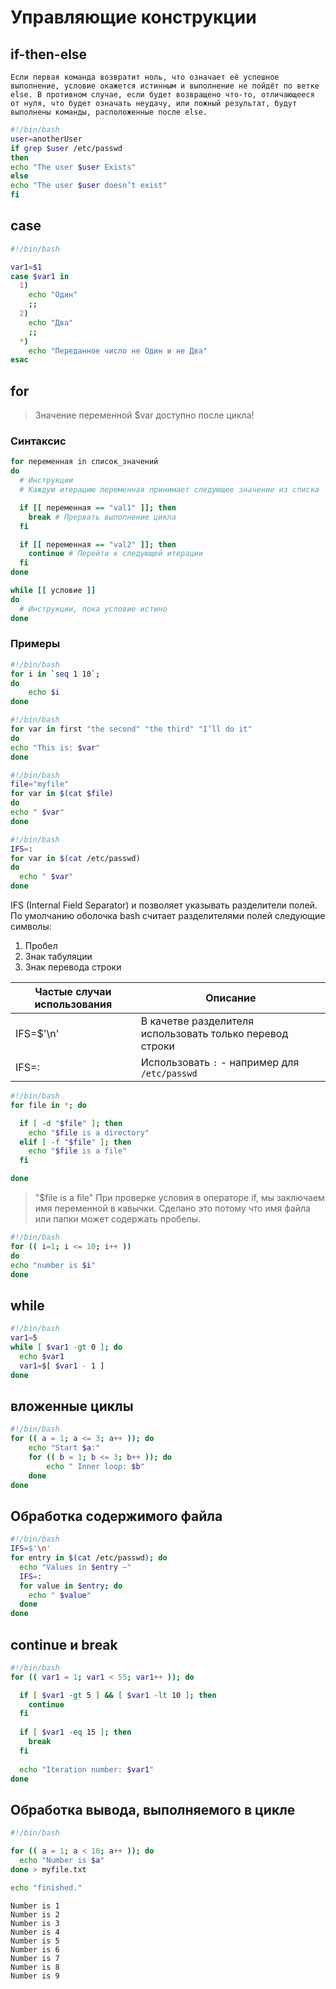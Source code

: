 # Управляющие конструкции

## if-then-else

	Если первая команда возвратит ноль, что означает её успешное выполнение, условие окажется истинным и выполнение не пойдёт по ветке else. В противном случае, если будет возвращено что-то, отличающееся от нуля, что будет означать неудачу, или ложный результат, будут выполнены команды, расположенные после else.

```bash
#!/bin/bash
user=anotherUser
if grep $user /etc/passwd
then
echo "The user $user Exists"
else
echo "The user $user doesn’t exist"
fi
```

## case

```bash
#!/bin/bash

var1=$1
case $var1 in
  1)
    echo "Один"
    ;;
  2) 
    echo "Два"
    ;;
  *)
    echo "Переданное число не Один и не Два"
esac
```

## for

> Значение переменной $var доступно после цикла!

### Синтаксис
```bash
for переменная in список_значений
do
  # Инструкции
  # Каждую итерацию переменная принимает следующее значение из списка

  if [[ переменная == "val1" ]]; then
    break # Прервать выполнение цикла
  fi

  if [[ переменная == "val2" ]]; then
    continue # Перейти к следующей итерации
  fi
done

while [[ условие ]]
do
  # Инструкции, пока условие истино
done
```

### Примеры

```bash
#!/bin/bash
for i in `seq 1 10`;
do
    echo $i
done
```

```bash
#!/bin/bash
for var in first "the second" "the third" "I’ll do it"
do
echo "This is: $var"
done
```

```bash
#!/bin/bash
file="myfile"
for var in $(cat $file)
do
echo " $var"
done
```

```bash
#!/bin/bash
IFS=:
for var in $(cat /etc/passwd)
do
  echo " $var"
done
```

IFS (Internal Field Separator) и позволяет указывать разделители полей. По умолчанию оболочка bash считает разделителями полей следующие символы:

1. Пробел
2. Знак табуляции
3. Знак перевода строки

Частые случаи использования | Описание
----------------------------|-------------------------
IFS=$'\n'                   | В качетве разделителя использовать только перевод строки
IFS=:                       | Использовать `:` - например для `/etc/passwd`


```bash
#!/bin/bash
for file in *; do

  if [ -d "$file" ]; then
    echo "$file is a directory"
  elif [ -f "$file" ]; then
    echo "$file is a file"
  fi

done
```
> "$file is a file"
> При проверке условия в операторе if, мы заключаем имя переменной в кавычки. Сделано это 
> потому что имя файла или папки может содержать пробелы.

```bash
#!/bin/bash
for (( i=1; i <= 10; i++ ))
do
echo "number is $i"
done
```

## while

```bash
#!/bin/bash
var1=5
while [ $var1 -gt 0 ]; do
  echo $var1
  var1=$[ $var1 - 1 ]
done
```

## вложенные циклы

```bash
#!/bin/bash
for (( a = 1; a <= 3; a++ )); do
	echo "Start $a:"
	for (( b = 1; b <= 3; b++ )); do
		echo " Inner loop: $b"
	done
done
```

## Обработка содержимого файла

```bash
#!/bin/bash
IFS=$'\n'
for entry in $(cat /etc/passwd); do
  echo "Values in $entry –"
  IFS=:
  for value in $entry; do
    echo " $value"
  done
done
```

## continue и break

```bash
#!/bin/bash
for (( var1 = 1; var1 < 55; var1++ )); do

  if [ $var1 -gt 5 ] && [ $var1 -lt 10 ]; then
    continue
  fi
  
  if [ $var1 -eq 15 ]; then
    break
  fi
  
  echo "Iteration number: $var1"
done
```



## Обработка вывода, выполняемого в цикле

```bash
#!/bin/bash

for (( a = 1; a < 10; a++ )); do
  echo "Number is $a"
done > myfile.txt

echo "finished."
```

```
Number is 1
Number is 2
Number is 3
Number is 4
Number is 5
Number is 6
Number is 7
Number is 8
Number is 9
```

